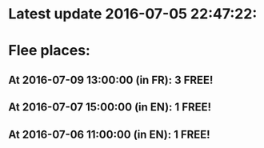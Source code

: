 # Latest update 2016-07-05 22:47:22:
# Flee places:
## At 2016-07-09 13:00:00 (in FR): 3 FREE!
## At 2016-07-07 15:00:00 (in EN): 1 FREE!
## At 2016-07-06 11:00:00 (in EN): 1 FREE!
